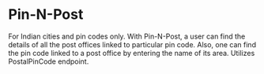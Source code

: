 # Pin-N-Post 
For Indian cities and pin codes only.
With Pin-N-Post, a user can find the details of all the post offices linked to particular pin code.
Also, one can find the pin code linked to a post office by entering the name of its area.
Utilizes PostalPinCode endpoint.

